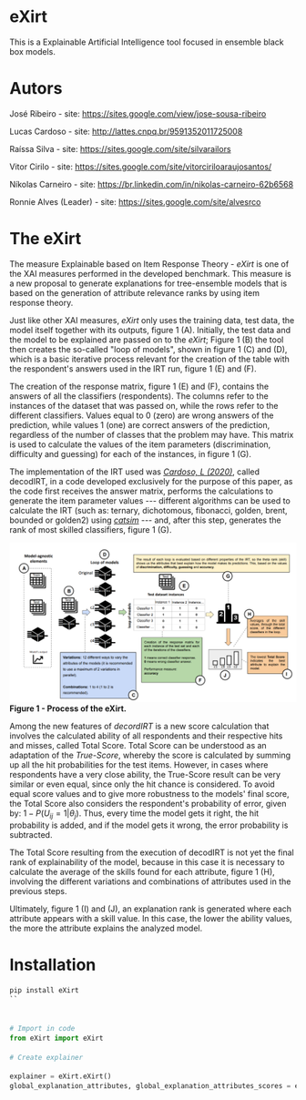 # eXirt
This is a Explainable Artificial Intelligence tool focused in ensemble black box models.

# Autors

José Ribeiro - site: https://sites.google.com/view/jose-sousa-ribeiro

Lucas Cardoso - site: http://lattes.cnpq.br/9591352011725008

Raíssa Silva - site: https://sites.google.com/site/silvarailors

Vitor Cirilo - site: https://sites.google.com/site/vitorciriloaraujosantos/

Níkolas Carneiro - site: https://br.linkedin.com/in/nikolas-carneiro-62b6568

Ronnie Alves (Leader) - site: https://sites.google.com/site/alvesrco

# The eXirt

The measure Explainable based on Item Response Theory - *eXirt* is one of the XAI measures performed in the developed benchmark. This measure is a new proposal to generate explanations for tree-ensemble models that is based on the generation of attribute relevance ranks by using item response theory.

Just like other XAI measures, *eXirt* only uses the training data, test data, the model itself together with its outputs, figure 1 (A). Initially, the test data and the model to be explained are passed on to the *eXirt*; Figure 1 (B) the tool then creates the so-called "loop of models", shown in figure 1 (C) and (D), which is a basic iterative process relevant for the creation of the table with the respondent's answers used in the IRT run, figure 1 (E) and (F).

The creation of the response matrix, figure 1 (E) and (F), contains the answers of all the classifiers (respondents). The columns refer to the instances of the dataset that was passed on, while the rows refer to the different classifiers. Values equal to 0 (zero) are wrong answers of the prediction, while values 1 (one) are correct answers of the prediction, regardless of the number of classes that the problem may have. This matrix is used to calculate the values of the item parameters (discrimination, difficulty and guessing) for each of the instances, in figure 1 (G).

The implementation of the IRT used was [*Cardoso, L (2020)*](https://github.com/LucasFerraroCardoso/IRT_OpenML), called decodIRT, in a code developed exclusively for the purpose of this paper, as the code first receives the answer matrix, performs the calculations to generate the item parameter values --- different algorithms can be used to calculate the IRT (such as: ternary, dichotomous, fibonacci, golden, brent, bounded or golden2) using [*catsim*](https://github.com/douglasrizzo/catsim) --- and, after this step, generates the rank of most skilled classifiers, figure  1 (G).

![alt text](https://github.com/josesousaribeiro/eXirt/blob/main/figs/eXirt_prepross.png)
**Figure 1 - Process of the eXirt.**

Among the new features of *decordIRT* is a new score calculation that involves the calculated ability of all respondents and their respective hits and misses, called Total Score. Total Score can be understood as an adaptation of the *True-Score*, whereby the score is calculated by summing up all the hit probabilities for the test items. However, in cases where respondents have a very close ability, the True-Score result can be very similar or even equal, since only the hit chance is considered. To avoid equal score values and to give more robustness to the models' final score, the Total Score also considers the respondent's probability of error, given by: $1- P(U_{ij} = 1\vert\theta_{j})$. Thus, every time the model gets it right, the hit probability is added, and if the model gets it wrong, the error probability is subtracted.

The Total Score resulting from the execution of decodIRT is not yet the final rank of explainability of the model, because in this case it is necessary to calculate the average of the skills found for each attribute, figure 1 (H), involving the different variations and combinations of attributes used in the previous steps.

Ultimately, figure 1 (I) and (J), an explanation rank is generated where each attribute appears with a skill value. In this case, the lower the ability values, the more the attribute explains the analyzed model.

# Installation

```python
pip install eXirt
``


# Import in code
from eXirt import eXirt

# Create explainer

explainer = eXirt.eXirt()
global_explanation_attributes, global_explanation_attributes_scores = explainer.explainRankByEXirt(model, X_train, X_test, y_train, y_test,dataset_name)
